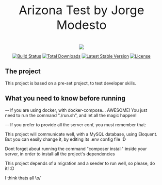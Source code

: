 <p align="center" style="font-size:30pt;">
    Arizona Test by Jorge Modesto
</p>
<p align="center"><img src="https://laravel.com/assets/img/components/logo-laravel.svg"></p>

<p align="center">
<a href="https://travis-ci.org/laravel/framework"><img src="https://travis-ci.org/laravel/framework.svg" alt="Build Status"></a>
<a href="https://packagist.org/packages/laravel/framework"><img src="https://poser.pugx.org/laravel/framework/d/total.svg" alt="Total Downloads"></a>
<a href="https://packagist.org/packages/laravel/framework"><img src="https://poser.pugx.org/laravel/framework/v/stable.svg" alt="Latest Stable Version"></a>
<a href="https://packagist.org/packages/laravel/framework"><img src="https://poser.pugx.org/laravel/framework/license.svg" alt="License"></a>
</p>

## The project

This project is based on a pre-set project, to test developer skills.

## What you need to know before running

-- If you are using docker, with docker-compose... AWESOME! You just need to run the command "./run.sh", and let all the magic happen! 

-- If you prefer to provide all the server conf, you must remember that:

This project will communicate well, with a MySQL database, using Eloquent. But you can easily change it, by editing its 
.env config file :D

Dont forget about running the command "composer install" inside your server, in order to install all the project's dependencies

This project depends of a migration and a seeder to run well, so please, do it! :D


I think thats all \o/


